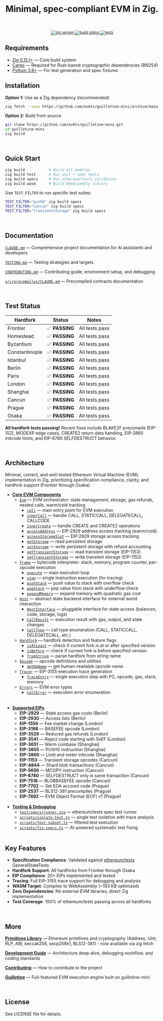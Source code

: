 <div align="center">
  <h1>
    Minimal, spec-compliant EVM in Zig.
    <br/>
    <br/>
  </h1>
  <sup>
    <a href="https://github.com/evmts/guillotine-mini">
       <img src="https://img.shields.io/badge/zig-0.15.1+-orange.svg" alt="zig version" />
    </a>
    <a href="https://github.com/evmts/guillotine-mini/actions">
      <img src="https://img.shields.io/badge/build-passing-brightgreen.svg" alt="build status" />
    </a>
    <a href="https://github.com/evmts/guillotine-mini">
      <img src="https://img.shields.io/badge/tests-all%20hardforks%20passing-brightgreen.svg" alt="tests" />
    </a>
  </sup>
</div>

## Requirements

- [Zig 0.15.1+](https://ziglang.org/download/) — Core build system
- [Cargo](https://doc.rust-lang.org/cargo/getting-started/installation.html) — Required for Rust-based cryptographic dependencies (BN254)
- [Python 3.8+](https://www.python.org/) — For test generation and spec fixtures

## Installation

**Option 1:** Use as a Zig dependency (recommended)

```bash
zig fetch --save https://github.com/evmts/guillotine-mini/archive/main.tar.gz
```

**Option 2:** Build from source

```bash
git clone https://github.com/evmts/guillotine-mini.git
cd guillotine-mini
zig build
```

<br />

## Quick Start

```bash
zig build           # Build all modules
zig build test      # Run unit + spec tests
zig build specs     # Run ethereum/tests validation
zig build wasm      # Build WebAssembly library
```

Use `TEST_FILTER` to run specific test suites:

```bash
TEST_FILTER="push0" zig build specs
TEST_FILTER="Cancun" zig build specs
TEST_FILTER="transientStorage" zig build specs
```

<br />

## Documentation

[`CLAUDE.md`](./CLAUDE.md) &mdash; Comprehensive project documentation for AI assistants and developers

[`TESTING.md`](./TESTING.md) &mdash; Testing strategies and targets

[`CONTRIBUTING.md`](./CONTRIBUTING.md) &mdash; Contributing guide, environment setup, and debugging

[`src/precompiles/CLAUDE.md`](./src/precompiles/CLAUDE.md) &mdash; Precompiled contracts documentation

<br />

## Test Status

| Hardfork | Status | Notes |
|----------|--------|-------|
| Frontier | ✅ **PASSING** | All tests pass |
| Homestead | ✅ **PASSING** | All tests pass |
| Byzantium | ✅ **PASSING** | All tests pass |
| Constantinople | ✅ **PASSING** | All tests pass |
| Istanbul | ✅ **PASSING** | All tests pass |
| Berlin | ✅ **PASSING** | All tests pass |
| Paris | ✅ **PASSING** | All tests pass |
| London | ✅ **PASSING** | All tests pass |
| Shanghai | ✅ **PASSING** | All tests pass |
| Cancun | ✅ **PASSING** | All tests pass |
| Prague | ✅ **PASSING** | All tests pass |
| Osaka | ✅ **PASSING** | All tests pass |

**All hardfork tests passing!** Recent fixes include BLAKE2F precompile (EIP-152), MODEXP edge cases, CREATE2 return data handling, EIP-3860 initcode limits, and EIP-6780 SELFDESTRUCT behavior.

<br />

## Architecture

Minimal, correct, and well-tested Ethereum Virtual Machine (EVM) implementation in Zig, prioritizing specification compliance, clarity, and hardfork support (Frontier through Osaka).

- [**Core EVM Components**](#core-components)
  - [`Evm`](./src/evm.zig) &mdash; EVM orchestrator: state management, storage, gas refunds, nested calls, warm/cold tracking
    - [`call`](./src/evm.zig) &mdash; main entry point for EVM execution
    - [`innerCall`](./src/evm.zig) &mdash; handle CALL, STATICCALL, DELEGATECALL, CALLCODE
    - [`innerCreate`](./src/evm.zig) &mdash; handle CREATE and CREATE2 operations
    - [`accessAddress`](./src/evm.zig) &mdash; EIP-2929 address access tracking (warm/cold)
    - [`accessStorageSlot`](./src/evm.zig) &mdash; EIP-2929 storage access tracking
    - [`getStorage`](./src/evm.zig) &mdash; read persistent storage
    - [`setStorage`](./src/evm.zig) &mdash; write persistent storage with refund accounting
    - [`getTransientStorage`](./src/evm.zig) &mdash; read transient storage (EIP-1153)
    - [`setTransientStorage`](./src/evm.zig) &mdash; write transient storage (EIP-1153)
  - [`Frame`](./src/frame.zig) &mdash; bytecode interpreter: stack, memory, program counter, per-opcode execution
    - [`execute`](./src/frame.zig) &mdash; main execution loop
    - [`step`](./src/frame.zig) &mdash; single instruction execution (for tracing)
    - [`pushStack`](./src/frame.zig) &mdash; push value to stack with overflow check
    - [`popStack`](./src/frame.zig) &mdash; pop value from stack with underflow check
    - [`expandMemory`](./src/frame.zig) &mdash; expand memory with quadratic gas cost
  - [`Host`](./src/host.zig) &mdash; abstract state backend interface for external world interaction
    - [`HostInterface`](./src/host.zig) &mdash; pluggable interface for state access (balances, code, storage, logs)
    - [`CallResult`](./src/host.zig) &mdash; execution result with gas, output, and state changes
    - [`CallType`](./src/host.zig) &mdash; call type enumeration (CALL, STATICCALL, DELEGATECALL, etc.)
  - [`Hardfork`](./src/hardfork.zig) &mdash; hardfork detection and feature flags
    - [`isAtLeast`](./src/hardfork.zig) &mdash; check if current fork is at or after specified version
    - [`isBefore`](./src/hardfork.zig) &mdash; check if current fork is before specified version
    - [`fromString`](./src/hardfork.zig) &mdash; parse hardfork from string name
  - [`Opcode`](./src/opcode.zig) &mdash; opcode definitions and utilities
    - [`getOpName`](./src/opcode.zig) &mdash; get human-readable opcode name
  - [`Tracer`](./src/trace.zig) &mdash; EIP-3155 execution trace generation
    - [`TraceEntry`](./src/trace.zig) &mdash; single execution step with PC, opcode, gas, stack, memory
  - [`Errors`](./src/errors.zig) &mdash; EVM error types
    - [`CallError`](./src/errors.zig) &mdash; execution error enumeration
    <br/>
    <br/>
- [**Supported EIPs**](#eip-support)
  - **EIP-2929** &mdash; State access gas costs (Berlin)
  - **EIP-2930** &mdash; Access lists (Berlin)
  - **EIP-1559** &mdash; Fee market change (London)
  - **EIP-3198** &mdash; BASEFEE opcode (London)
  - **EIP-3529** &mdash; Reduced gas refunds (London)
  - **EIP-3541** &mdash; Reject code starting with 0xEF (London)
  - **EIP-3651** &mdash; Warm coinbase (Shanghai)
  - **EIP-3855** &mdash; PUSH0 instruction (Shanghai)
  - **EIP-3860** &mdash; Limit and meter initcode (Shanghai)
  - **EIP-1153** &mdash; Transient storage opcodes (Cancun)
  - **EIP-4844** &mdash; Shard blob transactions (Cancun)
  - **EIP-5656** &mdash; MCOPY instruction (Cancun)
  - **EIP-6780** &mdash; SELFDESTRUCT only in same transaction (Cancun)
  - **EIP-7516** &mdash; BLOBBASEFEE opcode (Cancun)
  - **EIP-7702** &mdash; Set EOA account code (Prague)
  - **EIP-2537** &mdash; BLS12-381 precompiles (Prague)
  - **EIP-7692** &mdash; EVM Object Format (EOF) v1 (Prague)
    <br/>
    <br/>
- [**Testing & Debugging**](#testing)
  - [`test/specs/runner.zig`](./test/specs/runner.zig) &mdash; ethereum/tests spec test runner
  - [`scripts/isolate-test.ts`](./scripts/isolate-test.ts) &mdash; single test isolation with trace analysis
  - [`scripts/test-subset.ts`](./scripts/test-subset.ts) &mdash; filtered test execution
  - [`scripts/fix-specs.ts`](./scripts/fix-specs.ts) &mdash; AI-powered systematic test fixing
    <br/>
    <br/>

## Key Features

- **Specification Compliance**: Validated against [ethereum/tests](https://github.com/ethereum/tests) GeneralStateTests
- **Hardfork Support**: All hardforks from Frontier through Osaka
- **EIP Compliance**: 20+ EIPs implemented and tested
- **Tracing**: Full EIP-3155 trace support for debugging and analysis
- **WASM Target**: Compiles to WebAssembly (~193 KB optimized)
- **Zero Dependencies**: No external EVM libraries, direct Zig implementation
- **Test Coverage**: 100% of ethereum/tests passing across all hardforks

<br />

## More

[**Primitives Library**](https://github.com/evmts/primitives) &mdash; Ethereum primitives and cryptography (Address, Uint, RLP, ABI, keccak256, secp256k1, BLS12-381) - now available via zig fetch

[**Development Guide**](./CLAUDE.md) &mdash; Architecture deep-dive, debugging workflow, and coding standards

[**Contributing**](./CONTRIBUTING.md) &mdash; How to contribute to the project

[**Guillotine**](https://github.com/evmts/guillotine) &mdash; Full-featured EVM execution engine built on guillotine-mini

<br />

## License

See LICENSE file for details.
